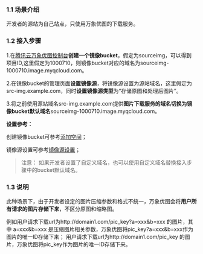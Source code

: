 ### 1.1 场景介绍

开发者的源站为自己站点，只使用万象优图的下载服务。

### 1.2 接入步骤

1.在[腾讯云万象优图控制台](http://console.cloud.tencent.com/image/bucket)**创建一个镜像bucket**，假定为sourceimg，可以得到项目ID,这里假定为1000710，则镜像bucket对应的域名为sourceimg-1000710.image.myqcloud.com。

2.在镜像bucket的管理页面**设置镜像源**，将镜像源设置为源站域名，这里假定为src-img.example.com，同时**设置镜像源类型**为“存储原图和处理后图片”。

3.将之前使用源站域名src-img.example.com提供**图片下载服务的域名切换为镜像bucket默认域名**sourceimg-1000710.image.myqcloud.com。

**设置参考：**

创建镜像bucket可参考[添加空间](/doc/product/275/控制台使用说明#2.1-.E6.B7.BB.E5.8A.A0.E7.A9.BA.E9.97.B4)；

镜像源设置可参考[镜像源设置](/doc/product/275/控制台使用说明#2.2-.E7.A9.BA.E9.97.B4.E7.AE.A1.E7.90.86)；

>注意：
如果开发者设置了自定义域名，也可以使用自定义域名替换接入步骤中的bucket默认域名。

### 1.3 说明

此种场景下，由于开发者设定的图片压缩参数和格式不统一，万象优图会将**用户所有请求的图片存储下来**，不区分原图和缩略图。

例如用户请求下载url为http://domain1.com/pic_key?a=xxx&b=xxx 的图片，其中 a=xxx&b=xxx 是压缩图片相关参数，万象优图将pic_key?a=xxx&b=xxx作为图片的唯一ID存储下来； 用户请求下载url为http://domain1.com/pic_key 的图片，万象优图将pic_key作为图片的唯一ID存储下来。